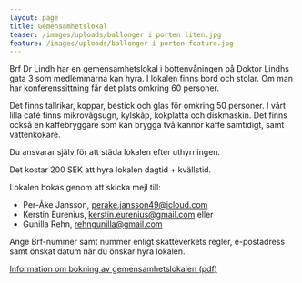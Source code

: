 ```yaml
---
layout: page
title: Gemensamhetslokal
teaser: /images/uploads/ballonger i porten liten.jpg
feature: /images/uploads/ballonger i porten feature.jpg
---
```

Brf Dr Lindh har en gemensamhetslokal i bottenvåningen på Doktor Lindhs gata 3 som medlemmarna kan hyra. I lokalen finns bord och stolar. Om man har konferenssittning får det plats omkring 60 personer.

Det finns tallrikar, koppar, bestick och glas för omkring 50 personer.
I vårt lilla café finns mikrovågsugn, kylskåp, kokplatta och diskmaskin. Det finns också en kaffebryggare som kan brygga två kannor kaffe samtidigt, samt vattenkokare.

Du ansvarar själv för att städa lokalen efter uthyrningen.

Det kostar 200 SEK att hyra lokalen dagtid + kvällstid.

Lokalen bokas genom att skicka mejl till:

* Per-Åke Jansson, perake.jansson49@icloud.com
* Kerstin Eurenius, kerstin.eurenius@gmail.com eller
* Gunilla Rehn, rehngunilla@gmail.com

Ange Brf-nummer samt nummer enligt skatteverkets regler, e-postadress samt önskat datum när du önskar hyra lokalen.

[Information om bokning av gemensamhetslokalen (pdf)](</images/uploads/Riktlinjer_Hyra_av_Gemensamhetslokalen.pdf>)